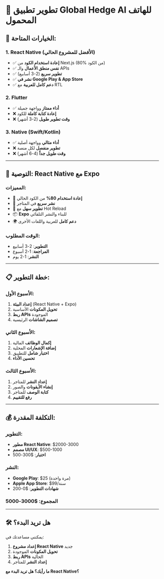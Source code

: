 # 📱 تطوير تطبيق Global Hedge AI للهاتف المحمول

## 🎯 **الخيارات المتاحة:**

### **1. React Native (الأفضل للمشروع الحالي)**
- ✅ **إعادة استخدام الكود** من Next.js (80% من الكود)
- ✅ **نفس منطق الأعمال** والـ APIs
- ✅ **تطوير سريع** (2-3 أسابيع)
- ✅ **نشر في Google Play & App Store**
- ✅ **دعم كامل للعربية** مع RTL

### **2. Flutter**
- ✅ **أداء ممتاز** وواجهة جميلة
- ❌ **إعادة كتابة كاملة** للكود
- ❌ **وقت تطوير طويل** (2-3 أشهر)

### **3. Native (Swift/Kotlin)**
- ✅ **أداء مثالي** وواجهة أصلية
- ❌ **تطوير منفصل** لكل منصة
- ❌ **وقت طويل جداً** (4-6 أشهر)

---

## 🚀 **التوصية: React Native مع Expo**

### **المميزات:**
- 🔄 **إعادة استخدام 80%** من الكود الحالي
- 📱 **نشر سريع** في المتاجر
- 🔧 **تطوير سهل** مع Hot Reload
- 📦 **Expo** للبناء والنشر التلقائي
- 🌍 **دعم كامل** للعربية واللغات الأخرى

### **الوقت المطلوب:**
- **التطوير**: 2-3 أسابيع
- **المراجعة**: 1-2 أسبوع
- **النشر**: 1-2 يوم

---

## 📋 **خطة التطوير:**

### **الأسبوع الأول:**
1. **إعداد البيئة** (React Native + Expo)
2. **تحويل المكونات** الأساسية
3. **ربط APIs** الموجودة
4. **تصميم الشاشات** الرئيسية

### **الأسبوع الثاني:**
1. **إكمال الوظائف** المالية
2. **إضافة الإشعارات** المحلية
3. **اختبار شامل** للتطبيق
4. **تحسين الأداء**

### **الأسبوع الثالث:**
1. **إعداد النشر** للمتاجر
2. **إنشاء الأيقونات** والصور
3. **كتابة الوصف** للمتاجر
4. **رفع للتقييم**

---

## 💰 **التكلفة المقدرة:**

### **التطوير:**
- **مطور React Native**: $2000-3000
- **مصمم UI/UX**: $500-1000
- **اختبار**: $300-500

### **النشر:**
- **Google Play**: $25 (مرة واحدة)
- **Apple App Store**: $99/سنة
- **شهادات التطوير**: $0-200

### **المجموع**: $3000-5000

---

## 🛠️ **هل تريد البدء؟**

يمكنني مساعدتك في:

1. **إعداد مشروع React Native** جديد
2. **تحويل المكونات** الموجودة
3. **ربط APIs** الحالية
4. **إعداد النشر** للمتاجر

**ما رأيك؟ هل تريد البدء مع React Native؟**

